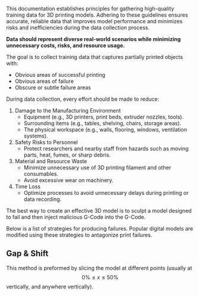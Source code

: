 This documentation establishes principles for gathering high-quality training data for 3D printing models. Adhering to these guidelines ensures accurate, reliable data that improves model performance and minimizes risks and inefficiencies during the data collection process. 

**Data should represent diverse real-world scenarios while minimizing unnecessary costs, risks, and resource usage.**

The goal is to collect training data that captures partially printed objects with:

* Obvious areas of successful printing  
* Obvious areas of failure  
* Obscure or subtle failure areas

During data collection, every effort should be made to reduce:

1. Damage to the Manufacturing Environment  
   * Equipment (e.g., 3D printers, print beds, extruder nozzles, tools).  
   * Surrounding items (e.g., tables, shelving, chairs, storage areas).  
   * The physical workspace (e.g., walls, flooring, windows, ventilation systems).  
2. Safety Risks to Personnel  
   * Protect researchers and nearby staff from hazards such as moving parts, heat, fumes, or sharp debris.  
3. Material and Resource Waste  
   * Minimize unnecessary use of 3D printing filament and other consumables.  
   * Avoid excessive wear on machinery.  
4. Time Loss  
   * Optimize processes to avoid unnecessary delays during printing or data recording.

The best way to create an effective 3D model is to sculpt a model designed to fail and then inject malicious G-Code into the G-Code.

Below is a list of strategies for producing failures. Popular digital models are modified using these strategies to antagonize print failures. 

## Gap & Shift
This method is preformed by slicing the model at different points (usually at $$0\% \leq x \leq 50\%$$ vertically, and anywhere vertically).

